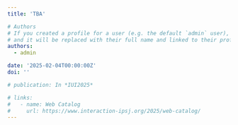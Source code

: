 ```yaml
---
title: 'TBA'

# Authors
# If you created a profile for a user (e.g. the default `admin` user), write the username (folder name) here
# and it will be replaced with their full name and linked to their profile.
authors:
  - admin

date: '2025-02-04T00:00:00Z'
doi: ''

# publication: In *IUI2025*

# links:
#   - name: Web Catalog
#     url: https://www.interaction-ipsj.org/2025/web-catalog/
---
```

